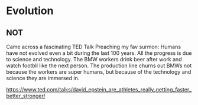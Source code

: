 # Evolution

## NOT

Came across a fascinating TED Talk Preaching my fav surmon: Humans have not evolved even a bit during the last 100 years. All the progress is due to science and technology. The BMW workers drink beer after work and watch footbll like the next person. The production line churns out BMWs not because the workers are super humans, but because of the technology and science they are immersed in.

https://www.ted.com/talks/david_epstein_are_athletes_really_getting_faster_better_stronger/
